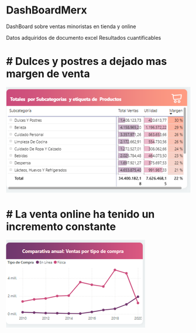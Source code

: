 # DashBoardMerx
DashBoard sobre ventas minoristas en tienda y online


Datos adquiridos de documento excel
Resultados cuantificables
 # # Dulces y postres a dejado mas margen de venta
![Ventas](image.png)

 # # La venta online ha tenido un incremento constante
![Venta Online](image-1.png)
